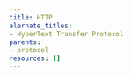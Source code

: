 ```yaml
---
title: HTTP
alernate_titles:
- HyperText Transfer Protocol
parents:
- protocol
resources: []
---
```



